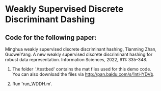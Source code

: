 # Weakly Supervised Discrete Discriminant Dashing

Code for the following paper:
-
Minghua weakly supervised discrete discriminant hashing, Tianming Zhan, GuoweiYang. A new weakly supervised discrete discriminant hashing for robust data representation. Information Sciences, 2022, 611: 335-348.

1. The folder './testbed' contains the mat files used for this demo code. You can also download the files via http://pan.baidu.com/s/1ntHYDVb.

2. Run 'run_WDDH.m'. 
